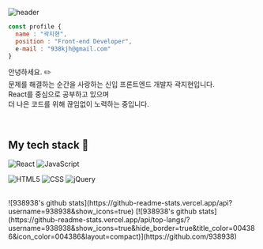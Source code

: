 ![header](https://capsule-render.vercel.app/api?type=waving&color=auto&height=150&section=header&text=Hello,World!&fontSize=30)

````js
const profile {
  name : "곽지현",
  position : "Front-end Developer",
  e-mail : "938kjh@gmail.com"
}
````
  
안녕하세요. :pencil2: </br>
문제를 해결하는 순간을 사랑하는 신입 프론트엔드 개발자 곽지현입니다.<br>
React를 중심으로 공부하고 있으며<br>
더 나은 코드를 위해 끊임없이 노력하는 중입니다.<br>

<br>

## My tech stack :notebook_with_decorative_cover:

![React](https://img.shields.io/badge/-React-61DAFB?style=for-the-badge&logo=React&logoColor=000000)
![JavaScript](https://img.shields.io/badge/-JavaScript-F7DF1E?style=for-the-badge&logo=JavaScript&logoColor=000000)

![HTML5](https://img.shields.io/badge/-HTML-E34F26?style=for-the-badge&logo=html5&logoColor=ffffff)
![CSS](https://img.shields.io/badge/-CSS-1572B6?style=for-the-badge&logo=CSS3&logoColor=ffffff)
![jQuery](https://img.shields.io/badge/-jQuery-0769AD?style=for-the-badge&logo=jQuery&logoColor=ffffff)

<br>
![938938's github stats](https://github-readme-stats.vercel.app/api?username=938938&show_icons=true)
[![938938's github stats](https://github-readme-stats.vercel.app/api/top-langs/?username=938938&show_icons=true&hide_border=true&title_color=004386&icon_color=004386&layout=compact)](https://github.com/938938)
